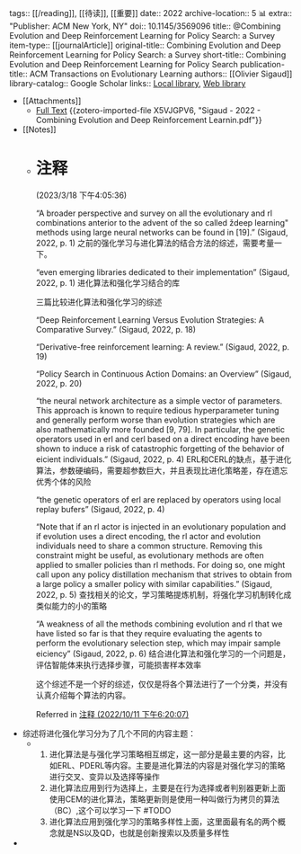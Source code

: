 tags:: [[/reading]], [[待读]], [[重要]]
date:: 2022
archive-location:: 5 📊
extra:: "Publisher: ACM New York, NY"
doi:: 10.1145/3569096
title:: @Combining Evolution and Deep Reinforcement Learning for Policy Search: a Survey
item-type:: [[journalArticle]]
original-title:: Combining Evolution and Deep Reinforcement Learning for Policy Search: a Survey
short-title:: Combining Evolution and Deep Reinforcement Learning for Policy Search
publication-title:: ACM Transactions on Evolutionary Learning
authors:: [[Olivier Sigaud]]
library-catalog:: Google Scholar
links:: [Local library](zotero://select/library/items/K85IPVTQ), [Web library](https://www.zotero.org/users/8746250/items/K85IPVTQ)

- [[Attachments]]
	- [Full Text](https://dl.acm.org/doi/pdf/10.1145/3569096) {{zotero-imported-file X5VJGPV6, "Sigaud - 2022 - Combining Evolution and Deep Reinforcement Learnin.pdf"}}
- [[Notes]]
	- # 注释 
	   (2023/3/18 下午4:05:36)
	  
	  “A broader perspective and survey on all the evolutionary and rl combinations anterior to the advent of the so called ždeep learning" methods using large neural networks can be found in [19].” (Sigaud, 2022, p. 1) 之前的强化学习与进化算法的结合方法的综述，需要考量一下。
	  
	  “even emerging libraries dedicated to their implementation” (Sigaud, 2022, p. 1) 进化算法和强化学习结合的库
	  
	  三篇比较进化算法和强化学习的综述
	  
	  “Deep Reinforcement Learning Versus Evolution Strategies: A Comparative Survey.” (Sigaud, 2022, p. 18)
	  
	  “Derivative-free reinforcement learning: A review.” (Sigaud, 2022, p. 19)
	  
	  “Policy Search in Continuous Action Domains: an Overview” (Sigaud, 2022, p. 20)
	  
	  “the neural network architecture as a simple vector of parameters. This approach is known to require tedious hyperparameter tuning and generally perform worse than evolution strategies which are also mathematically more founded [9, 79]. In particular, the genetic operators used in erl and cerl based on a direct encoding have been shown to induce a risk of catastrophic forgetting of the behavior of eicient individuals.” (Sigaud, 2022, p. 4) ERL和CERL的缺点，基于进化算法，参数硬编码，需要超参数巨大，并且表现比进化策略差，存在遗忘优秀个体的风险
	  
	  “the genetic operators of erl are replaced by operators using local replay bufers” (Sigaud, 2022, p. 4)
	  
	  “Note that if an rl actor is injected in an evolutionary population and if evolution uses a direct encoding, the rl actor and evolution individuals need to share a common structure. Removing this constraint might be useful, as evolutionary methods are often applied to smaller policies than rl methods. For doing so, one might call upon any policy distillation mechanism that strives to obtain from a large policy a smaller policy with similar capabilities.” (Sigaud, 2022, p. 5) 查找相关的论文，学习策略提炼机制，将强化学习机制转化成类似能力的小的策略
	  
	  “A weakness of all the methods combining evolution and rl that we have listed so far is that they require evaluating the agents to perform the evolutionary selection step, which may impair sample eiciency” (Sigaud, 2022, p. 6) 结合进化算法和强化学习的一个问题是，评估智能体来执行选择步骤，可能损害样本效率
	  
	  这个综述不是一个好的综述，仅仅是将各个算法进行了一个分类，并没有认真介绍每个算法的内容。
	  
	  Referred in [注释 (2022/10/11 下午6:20:07)](zotero://note/u/JPH6GU2C/?ignore=1)
- 综述将进化强化学习分为了几个不同的内容主题：
	- 1. 进化算法是与强化学习策略相互绑定，这一部分是最主要的内容，比如ERL、PDERL等内容。主要是进化算法的内容是对强化学习的策略进行交叉、变异以及选择等操作
	  2. 进化算法应用到行为选择上，主要是在行为选择或者判别器更新上面使用CEM的进化算法，策略更新则是使用一种叫做行为拷贝的算法（BC）,这个可以学习一下 #TODO 
	  3. 进化算法应用到强化学习的策略多样性上面，这里面最有名的两个概念就是NS以及QD，也就是创新搜索以及质量多样性
-